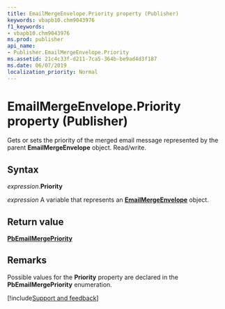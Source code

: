 ```yaml
---
title: EmailMergeEnvelope.Priority property (Publisher)
keywords: vbapb10.chm9043976
f1_keywords:
- vbapb10.chm9043976
ms.prod: publisher
api_name:
- Publisher.EmailMergeEnvelope.Priority
ms.assetid: 21c4c33f-d211-7ca5-364b-be9ad4d3f187
ms.date: 06/07/2019
localization_priority: Normal
---
```



# EmailMergeEnvelope.Priority property (Publisher)

Gets or sets the priority of the merged email message represented by the parent **EmailMergeEnvelope** object. Read/write.


## Syntax

_expression_.**Priority**

_expression_ A variable that represents an **[EmailMergeEnvelope](Publisher.EmailMergeEnvelope.md)** object.


## Return value

**[PbEmailMergePriority](publisher.pbemailmergepriority.md)**


## Remarks

Possible values for the **Priority** property are declared in the **PbEmailMergePriority** enumeration.


[!include[Support and feedback](~/includes/feedback-boilerplate.md)]